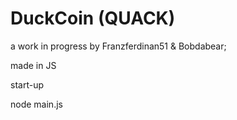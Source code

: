 # DuckCoin (QUACK)
a work in progress by Franzferdinan51 & Bobdabear;

made in JS 

start-up

node main.js
